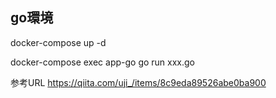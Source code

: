 ## go環境

docker-compose up -d

docker-compose exec app-go go run xxx.go


参考URL
https://qiita.com/uji_/items/8c9eda89526abe0ba900
